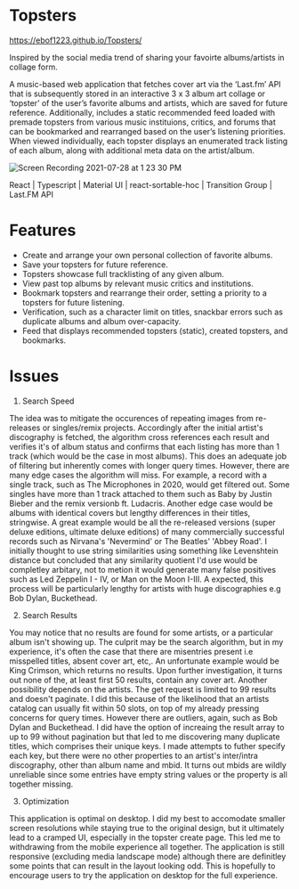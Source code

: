 # Topsters 

https://ebof1223.github.io/Topsters/

Inspired by the social media trend of sharing your favoirte albums/artists in collage form. 

A music-based web application that fetches cover art via the ‘Last.fm’ API that is subsequently stored in an interactive 3 x 3 album art collage or ‘topster’ of the user’s favorite albums and artists, which are saved for future reference. Additionally, includes a static recommended feed loaded with premade topsters from various music instituions, critics, and forums that can be bookmarked and rearranged based on the user’s listening priorities. When viewed individually, each topster displays an enumerated track listing of each album, along with additional meta data on the artist/album.


![Screen Recording 2021-07-28 at 1 23 30 PM](https://user-images.githubusercontent.com/66833914/127378471-500b7e22-4e99-4f0f-ac64-909f0bd97c5a.gif)



  React |
  Typescript |
  Material UI |
  react-sortable-hoc |
  Transition Group |
  Last.FM API
  
  # Features
  * Create and arrange your own personal collection of favorite albums.
  * Save your topsters for future reference.
  * Topsters showcase full tracklisting of any given album.
  * View past top albums by relevant music critics and institutions.
  * Bookmark topsters and rearrange their order, setting a priority to a topsters for future listening.
  * Verification, such as a character limit on titles, snackbar errors such as duplicate albums and album over-capacity.
  * Feed that displays recommended topsters (static), created topsters, and bookmarks.
  
  # Issues
  
  1. Search Speed

  The idea was to mitigate the occurences of repeating images from re-releases or singles/remix projects. Accordingly after the initial artist's discography is fetched, the algorithm cross references each result and verifies it's of album status and confirms that each listing has more than 1 track (which would be the case in most albums). This does an adequate job of filtering but inherently comes with longer query times. However, there are many edge cases the algorithm will miss. For example, a record with a single track, such as The Microphones in 2020, would get filtered out. Some singles have more than 1 track attached to them such as Baby by Justin Bieber and the remix versionb ft. Ludacris. Another edge case would be albums with identical covers but lengthy differences in their titles, stringwise. A great example would be all the re-released versions (super deluxe editions, ultimate deluxe editions) of many commercially successful records such as Nirvana's 'Nevermind' or The Beatles' 'Abbey Road'. I initially thought to use string similarities using something like Levenshtein distance but concluded that any similarity quotient I'd use would be completley arbitary, not to metion it would generate many false positives such as Led Zeppelin I - IV, or Man on the Moon I-III. A expected, this process will be particularly lengthy for artists with huge discographies e.g Bob Dylan, Buckethead.
  
 2. Search Results
 
  You may notice that no results are found for some artists, or a particular album isn't showing up. The culprit may be the search algorithm, but in my experience, it's often the case that there are misentries present i.e misspelled titles, absent cover art, etc,. An unfortunate example would be King Crimson, which returns no results. Upon further investigation, it turns out none of the, at least first 50 results, contain any cover art. Another possibility depends on the artists. The get request is limited to 99 results and doesn't paginate. I did this because of the likelihood that an artists catalog can usually fit within 50 slots, on top of my already pressing concerns for query times. However there are outliers, again, such as Bob Dylan and Buckethead. I did have the option of increaing the result array to up to 99 without pagination but that led to me discovering many duplicate titles, which comprises their unique keys. I made attempts to futher specify each key, but there were no other properties to an artist's inter/intra discography, other than album name and mbid. It turns out mbids are wildly unreliable since some entries have empty string values or the property is all together missing.
 

 3. Optimization

  This application is optimal on desktop. I did my best to accomodate smaller screen resolutions while staying true to the original design, but it ultimately lead to a cramped UI, especially in the topster create page. This led me to withdrawing from the mobile experience all together. The application is still responsive (excluding media landscape mode) although there are definitley some points that can result in the layout looking odd.  This is hopefully to encourage users to try the application on desktop for the full experience. 
